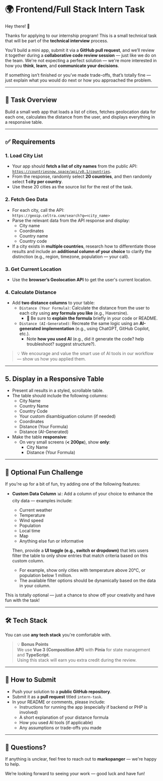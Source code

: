 # 🌍 Frontend/Full Stack Intern Task

Hey there! 👋

Thanks for applying to our internship program! This is a small technical task that will be part of the **technical interview** process.

You’ll build a mini app, submit it via a **GitHub pull request**, and we’ll review it together during a **collaborative code review session** — just like we do on the team. We're not expecting a perfect solution — we're more interested in how you **think**, **learn**, and **communicate your decisions**.

If something isn’t finished or you’ve made trade-offs, that’s totally fine — just explain what you would do next or how you approached the problem.

---

## 🧠 Task Overview

Build a small web app that loads a list of cities, fetches geolocation data for each one, calculates the distance from the user, and displays everything in a responsive table.

---

## ✅ Requirements

### 1. Load City List
- Your app should **fetch a list of city names** from the public API:
  [`https://countriesnow.space/api/v0.1/countries`](https://countriesnow.space/api/v0.1/countries).
- From the response, randomly select **20 countries**, and then randomly select **1 city per country**.
- Use these 20 cities as the source list for the rest of the task.

### 2. Fetch Geo Data
- For each city, call the API:  
  `https://geoip.celtra.com/search?q=<city_name>`
- Parse the relevant data from the API response and display:
  - City name
  - Coordinates
  - Country name
  - Country code
- If a city exists in **multiple countries**, research how to differentiate those results and include an **additional column of your choice** to clarify the distinction (e.g., region, timezone, population — your call).

### 3. Get Current Location
- Use the **browser’s Geolocation API** to get the user's current location.

### 4. Calculate Distance
- Add **two distance columns** to your table:
  - `Distance (Your Formula)`: Calculate the distance from the user to each city using **any formula you like** (e.g., Haversine).
    - 📌 Be sure to **explain the formula** briefly in your code or README.
  - `Distance (AI-Generated)`: Recreate the same logic using an **AI-generated implementation** (e.g., using ChatGPT, GitHub Copilot, etc.).
    - Note **how you used AI** (e.g., did it generate the code? help troubleshoot? suggest structure?).

> 💡 We encourage and value the smart use of AI tools in our workflow — show us how you applied them.

---

## 5. Display in a Responsive Table
- Present all results in a styled, scrollable table.
- The table should include the following columns:
  - City Name
  - Country Name
  - Country Code
  - Your custom disambiguation column (if needed)
  - Coordinates
  - Distance (Your Formula)
  - Distance (AI-Generated)
- Make the table **responsive**:
  - On very small screens (**< 200px**), show **only**:
    - City Name
    - Distance (Your Formula)

---

## 🎯 Optional Fun Challenge

If you're up for a bit of fun, try adding one of the following features:

- **Custom Data Column** 📊: Add a column of your choice to enhance the city data — examples include:
  - Current weather
  - Temperature
  - Wind speed
  - Population
  - Local time
  - Map
  - Anything else fun or informative

  Then, provide a **UI toggle (e.g., switch or dropdown)** that lets users filter the table to only show entries that match criteria based on this custom column.
  - For example, show only cities with temperature above 20°C, or population below 1 million.
  - The available filter options should be dynamically based on the data in your column.

This is totally optional — just a chance to show off your creativity and have fun with the task!

---

## 🛠️ Tech Stack

You can use **any tech stack** you're comfortable with.

> 💡 **Bonus Points**  
> We use **Vue 3 (Composition API)** with **Pinia** for state management and **TypeScript**.  
> Using this stack will earn you extra credit during the review.

---

## 🚀 How to Submit

- Push your solution to a **public GitHub repository**.
- Submit it as a **pull request** titled `intern-task`.
- In your README or comments, please include:
  - Instructions for running the app (especially if backend or PHP is involved)
  - A short explanation of your distance formula
  - How you used AI tools (if applicable)
  - Any assumptions or trade-offs you made

---

## 💬 Questions?

If anything is unclear, feel free to reach out to **markopanger** — we're happy to help.

We’re looking forward to seeing your work — good luck and have fun!

